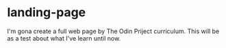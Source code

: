 # landing-page
I'm gona create a full web page by The Odin Priject curriculum. This will be as a test about what I've learn until now. 
